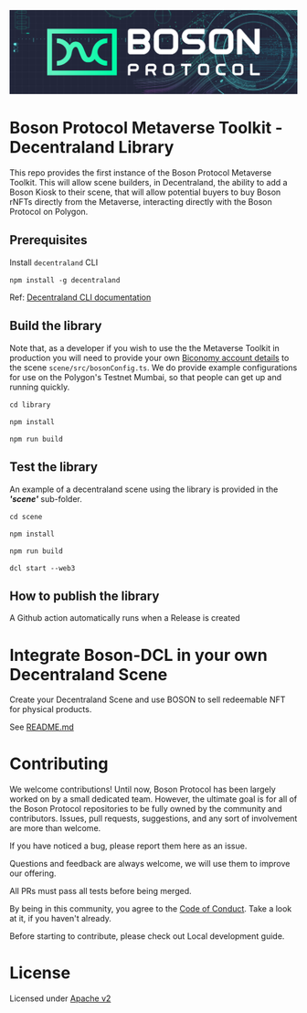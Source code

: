[![banner](docs/assets/banner.png)](https://bosonprotocol.io)

# Boson Protocol Metaverse Toolkit - Decentraland Library

This repo provides the first instance of the Boson Protocol Metaverse Toolkit. This will allow scene builders, in Decentraland, the ability to add a Boson Kiosk to their scene, that will allow potential buyers to buy Boson rNFTs directly from the Metaverse, interacting directly with the Boson Protocol on Polygon.

## Prerequisites

Install `decentraland` CLI
```
npm install -g decentraland
```
Ref: [Decentraland CLI documentation](https://github.com/decentraland/cli)

## Build the library

Note that, as a developer if you wish to use the the Metaverse Toolkit in production you will need to provide your own [Biconomy account details](https://biconomy.io/) to the scene `scene/src/bosonConfig.ts`. We do provide example configurations for use on the Polygon's Testnet Mumbai, so that people can get up and running quickly. 

```
cd library
```

```
npm install
```

```
npm run build
```

## Test the library

An example of a decentraland scene using the library is provided in the **_'scene'_** sub-folder.

```
cd scene
```

```
npm install
```

```
npm run build
```

```
dcl start --web3
```

## How to publish the library

A Github action automatically runs when a Release is created

# Integrate Boson-DCL in your own Decentraland Scene

Create your Decentraland Scene and use BOSON to sell redeemable NFT for physical products.

See [README.md](./library/README.md)

# Contributing
We welcome contributions! Until now, Boson Protocol has been largely worked on by a small dedicated team. However, the ultimate goal is for all of the Boson Protocol repositories to be fully owned by the community and contributors. Issues, pull requests, suggestions, and any sort of involvement are more than welcome.

If you have noticed a bug, please report them here as an issue.

Questions and feedback are always welcome, we will use them to improve our offering.

All PRs must pass all tests before being merged.

By being in this community, you agree to the [Code of Conduct](./docs/code-of-conduct.md). Take a look at it, if you haven't already.

Before starting to contribute, please check out Local development guide.

# License
Licensed under [Apache v2](./LICENSE)

